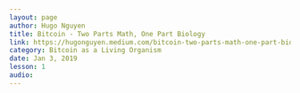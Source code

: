```yaml
---
layout: page
author: Hugo Nguyen
title: Bitcoin - Two Parts Math, One Part Biology
link: https://hugonguyen.medium.com/bitcoin-two-parts-math-one-part-biology-b45ef48a0422
category: Bitcoin as a Living Organism
date: Jan 3, 2019
lesson: 1
audio: 
---
```

